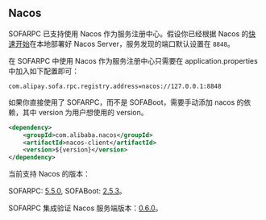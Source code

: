 ## Nacos

SOFARPC 已支持使用 Nacos 作为服务注册中心。假设你已经根据 Nacos 的[快速开始](https://nacos.io/zh-cn/docs/quick-start.html)在本地部署好 Nacos Server，服务发现的端口默认设置在 `8848`。

在 SOFARPC 中使用 Nacos 作为服务注册中心只需要在 application.properties 中加入如下配置即可：
```
com.alipay.sofa.rpc.registry.address=nacos://127.0.0.1:8848
```

如果你直接使用了 SOFARPC，而不是 SOFABoot，需要手动添加 nacos 的依赖，其中 version 为用户想使用的 version。

```xml
<dependency>
    <groupId>com.alibaba.nacos</groupId>
    <artifactId>nacos-client</artifactId>
    <version>${version}</version>
</dependency>
```

当前支持 Nacos 的版本：

SOFARPC: [5.5.0](https://github.com/sofastack/sofa-rpc/releases), SOFABoot: [2.5.3](https://github.com/sofastack/sofa-boot/releases/)。

SOFARPC 集成验证 Nacos 服务端版本：[0.6.0](https://github.com/alibaba/nacos/releases/tag/0.6.0)。